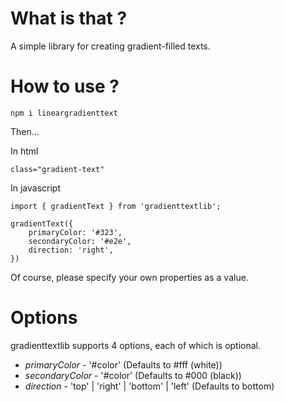 # What is that ?

A simple library for creating gradient-filled texts.

# How to use ?

` npm i lineargradienttext `

Then...

In html
```
class="gradient-text"
```

In javascript
```
import { gradientText } from 'gradienttextlib';

gradientText({
	primaryColor: '#323',
	secondaryColor: '#e2e',
	direction: 'right',
})
```

Of course, please specify your own properties as a value.

# Options

gradienttextlib supports 4 options, each of which is optional.

* *primaryColor* - '#color' (Defaults to #fff (white))
* *secondaryColor* - '#color' (Defaults to #000 (black))
* *direction* - 'top' | 'right' | 'bottom' | 'left' (Defaults to bottom)